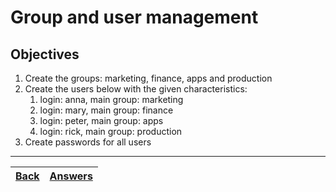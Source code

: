 # Group and user management

## Objectives

1. Create the groups: marketing, finance, apps and production
2. Create the users below with the given characteristics:
    1. login: anna, main group: marketing
    2. login: mary, main group: finance
    3. login: peter, main group: apps
    4. login: rick, main group: production
3. Create passwords for all users

---

[Back](/README.md)| [Answers](https://github.com/ricmmartins/fasthack-linux-answers/blob/main/challenges/lab-groups-and-users.md) | 
:----- |:-----
